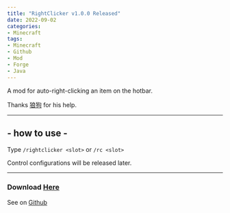 ```yaml
---
title: "RightClicker v1.0.0 Released"
date: 2022-09-02
categories:
- Minecraft
tags:
- Minecraft
- Github
- Mod
- Forge
- Java
---
```


A mod for auto-right-clicking an item on the hotbar.

Thanks [狼狗](https://space.bilibili.com/1461000070) for his help.

---

## - how to use -
Type `/rightclicker <slot>` or `/rc <slot>`

Control configurations will be released later.

---

### Download [Here](https://github.com/Simonzxm/RightClicker/releases/download/v1.0.0/RightClicker-1.0.0.jar)

See on [Github](https://github.com/Simonzxm/RightClicker/releases/tag/v1.0.0)